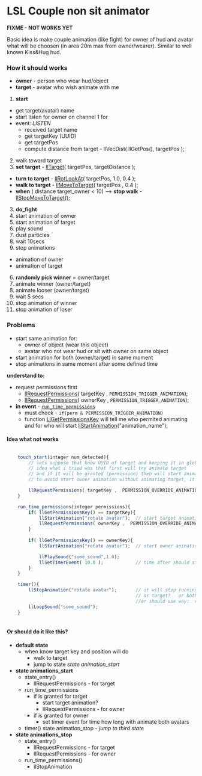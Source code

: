 # LSL Couple non sit animator

**FIXME - NOT WORKS YET**

Basic idea is make couple animation (like fight) for owner of hud and avatar
what will be choosen (in area 20m max from owner/wearer). Similar to well known 
Kiss&Hug hud.

### How it should works

  - **owner** - person who wear hud/object
  - **target** - avatar who wish animate with me
  
1. **start**
  - get target(avatar) name
  - start listen for owner on channel 1 for 
  - event: _LISTEN_
    - received target name
    - get targetKey (UUID)
    - get targetPos 
    - compute distance from target - llVecDist( llGetPos(), targetPos );
2. walk toward target
  1. **set target**  -  [llTarget](http://wiki.secondlife.com/wiki/LlTarget)(  targetPos, targetDistance );
  - **turn to target** - [llRotLookAt](http://wiki.secondlife.com/wiki/LlRotLookAt)( targetPos, 1.0, 	0.4 );
  - **walk to target** - [llMoveToTarget](http://wiki.secondlife.com/wiki/LlMoveToTarget)( targetPos , 0.4 );
  - **when** ( distance target_owner < 10)  -->  **stop walk**  - [llStopMoveToTarget();](http://wiki.secondlife.com/wiki/LlStopMoveToTarget)
3. **do_fight**
  1. start animation of owner
  2. start animation of target
  3. play sound 
  4. dust particles 
4. wait 10secs
5. stop animations
  - animation of owner
  - animation of target
6. **randomly pick winner** = owner/target
  1. animate winner (owner/target)
  2. animate looser (owner/target)
  3. wait 5 secs
  4. stop animation of winner
  5. stop animation of loser

### Problems

  - start same animation for:
     - owner of object (wear this object)
     - avatar who not wear hud or sit with owner on same object
  - start animation for both (owner/target) in same moment 
  - stop animations in same moment after some defined time

**understand to:**

  - request permissions first
    -  [llRequestPermissions](http://wiki.secondlife.com/wiki/LlGetPermissionsKey)( targetKey , `PERMISSION_TRIGGER_ANIMATION`);
    -  [llRequestPermissions](http://wiki.secondlife.com/wiki/LlRequestPermissions)( ownerKey , `PERMISSION_TRIGGER_ANIMATION`);
  - **in event** -  [`run_time_permissions`](http://wiki.secondlife.com/wiki/Run_time_permissions)
    - must check - `if(perm & PERMISSION_TRIGGER_ANIMATION)`
    - function [LlGetPermissionsKey](http://wiki.secondlife.com/wiki/LlGetPermissionsKey) will tell me who permited animating and for who will start [llStartAnimation](http://wiki.secondlife.com/wiki/LlStartAnimation)("animation_name");


#### Idea what not works  
```javascript

    touch_start(integer num_detected){
        // lets suppose that know UUID of target and keeping it in global targetKey
        // idea what i tried was that first will try animate target 
        // and if it will be granted (permission) then will start animate owner
        // to avoid start owner animation without animating target, it would be silly

        llRequestPermissions( targetKey ,  PERMISSION_OVERRIDE_ANIMATIONS);
    }

    run_time_permissions(integer permissions){    
        if( llGetPermissionsKey() == targetKey){ 
            llStartAnimation("rotate avatar");	// start target animation  
            llRequestPermissions( ownerKey ,  PERMISSION_OVERRIDE_ANIMATIONS);                      
        }
       
        if( llGetPermissionsKey() == ownerKey){
            llStartAnimation("rotate avatar");	// start owner animation

            llPlaySound("some_sound",1.0);
            llSetTimerEvent( 10.0 );			// time after should stop animations of both             
        }
    }

    timer(){
        llStopAnimation("rotate avatar");       // it will stop running animation of owner?
                                                // or target?   or both? in same moment?
                                                //or should use way:  requestion permissions again -> in that stop
        llLoopSound("some_sound");
    }
    
```

#### Or should do it like this?
  - **default state**
    - when know target key and position will do 
      - walk to target
      - jump to state *state animation_start*
  - **state animations_start**
    - state_entry()
      - llRequestPermissions - for target
    - run_time_permissions
      - if is granted for target 
        - start target animation? 
        - llRequestPermissions - for owner
      - if is granted for owner
        - set timer event for time how long with animate both avatars
    - timer()
      state animation_stop - *jump to third state*
  - **state animations_stop**
    - state_entry()
      - llRequestPermissions - for target  
      - llRequestPermissions - for owner
    - run_time_permissions()
      - llStopAnimation
    

